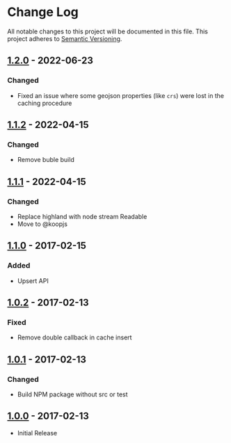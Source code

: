 # Change Log
All notable changes to this project will be documented in this file.
This project adheres to [Semantic Versioning](http://semver.org/).

## [1.2.0] - 2022-06-23
### Changed
* Fixed an issue where some geojson properties (like `crs`) were lost in the caching procedure

## [1.1.2] - 2022-04-15
### Changed
* Remove buble build

## [1.1.1] - 2022-04-15
### Changed
* Replace highland with node stream Readable
* Move to @koopjs

## [1.1.0] - 2017-02-15
### Added
* Upsert API

## [1.0.2] - 2017-02-13
### Fixed
* Remove double callback in cache insert

## [1.0.1] - 2017-02-13
### Changed
* Build NPM package without src or test

## [1.0.0] - 2017-02-13
* Initial Release

[1.2.0]: https://github.com/koopjs/koop-cache-memory/releases/tag/v1.2.0
[1.1.2]: https://github.com/koopjs/koop-cache-memory/releases/tag/v1.1.2
[1.1.1]: https://github.com/koopjs/koop-cache-memory/releases/tag/v1.1.1
[1.1.0]: https://github.com/koopjs/koop-cache-memory/releases/tag/v1.1.0
[1.0.2]: https://github.com/koopjs/koop-cache-memory/releases/tag/v1.0.2
[1.0.1]: https://github.com/koopjs/koop-cache-memory/releases/tag/v1.0.1
[1.0.0]: https://github.com/koopjs/koop-cache-memory/releases/tag/v1.0.0
